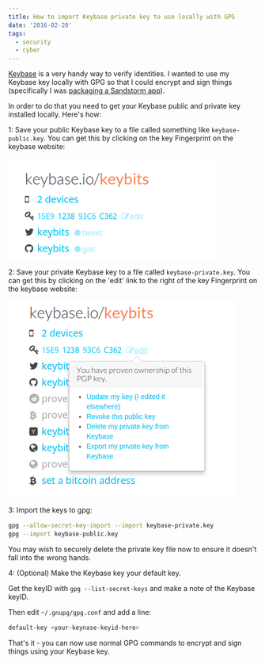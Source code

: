 ```yaml
---
title: How to import Keybase private key to use locally with GPG
date: '2016-02-20'
tags:
  - security
  - cyber
---
```


[Keybase](https://keybase.io/) is a very handy way to verify identities. I wanted to use my Keybase key locally with GPG so that I could encrypt and sign things (specifically I was [packaging a Sandstorm app](https://docs.sandstorm.io/en/latest/developing/publishing-apps/#verify-your-identity)).

In order to do that you need to get your Keybase public and private key installed locally. Here's how:

<!--more-->

1: Save your public Keybase key to a file called something like `keybase-public.key`. You can get this by clicking on the key Fingerprint on the keybase website:

![Get Keybase public key](/img/2016/keybase1.png)

2: Save your private Keybase key to a file called `keybase-private.key`. You can get this by clicking on the 'edit' link to the right of the key Fingerprint on the keybase website:

![Get Keybase private key](/img/2016/keybase2.png)

3: Import the keys to gpg:

```bash
gpg --allow-secret-key-import --import keybase-private.key
gpg --import keybase-public.key
```
You may wish to securely delete the private key file now to ensure it doesn't fall into the wrong hands.

4: (Optional) Make the Keybase key your default key.

Get the keyID with `gpg --list-secret-keys` and make a note of the Keybase keyID.

Then edit `~/.gnupg/gpg.conf` and add a line:

```bash
default-key <your-keynase-keyid-here>
```

That's it - you can now use normal GPG commands to encrypt and sign things using your Keybase key.
